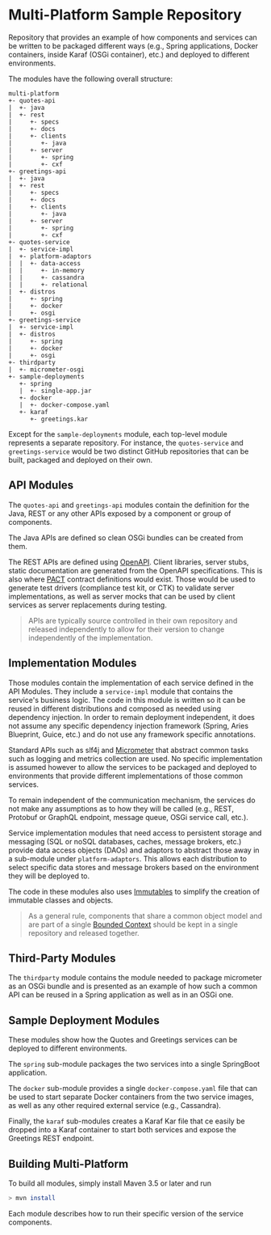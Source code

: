 # Multi-Platform Sample Repository

Repository that provides an example of how components  and services can be written to be packaged
different ways (e.g., Spring applications, Docker containers, inside Karaf (OSGi container), etc.)
and deployed to different environments.

The modules have the following overall structure:

```text
multi-platform
+- quotes-api
|  +- java
|  +- rest
|     +- specs
|     +- docs
|     +- clients
|        +- java
|     +- server
|        +- spring
|        +- cxf
+- greetings-api
|  +- java
|  +- rest
|     +- specs
|     +- docs
|     +- clients
|        +- java
|     +- server
|        +- spring
|        +- cxf
+- quotes-service
|  +- service-impl
|  +- platform-adaptors
|  |  +- data-access
|  |     +- in-memory
|  |     +- cassandra
|  |     +- relational
|  +- distros
|     +- spring
|     +- docker
|     +- osgi
+- greetings-service
|  +- service-impl
|  +- distros
|     +- spring
|     +- docker
|     +- osgi
+- thirdparty
|  +- micrometer-osgi
+- sample-deployments
   +- spring
   |  +- single-app.jar
   +- docker
   |  +- docker-compose.yaml
   +- karaf
      +- greetings.kar
```

Except for the `sample-deployments` module, each top-level module represents a separate repository.
For instance, the `quotes-service` and `greetings-service` would be two distinct GitHub repositories
that can be built, packaged and deployed on their own.

## API Modules

The `quotes-api` and `greetings-api` modules contain the definition for the Java, REST or any other
APIs exposed by a component or group of components.

The Java APIs are defined so clean OSGi bundles can be created from them.

The REST APIs are defined using [OpenAPI](https://www.openapis.org/). Client libraries, server
stubs, static documentation are generated from the OpenAPI specifications. This is also where
[PACT](https://docs.pact.io/) contract definitions would exist. Those would be used to generate
test drivers (compliance test kit, or CTK) to validate server implementations, as well as server
mocks that can be used by client services as server replacements during testing.
                                             
> APIs are typically source controlled in their own repository and released independently to
allow for their version to change independently of the implementation.

## Implementation Modules

Those modules contain the implementation of each service defined in the API Modules.
They include a `service-impl` module that contains the service's business logic. The code in this
module is written so it can be reused in different distributions and composed as needed
using dependency injection. In order to remain deployment independent, it does not assume any
specific dependency injection framework (Spring, Aries Blueprint, Guice, etc.) and do not use any
framework specific annotations.

Standard APIs such as slf4j and [Micrometer](https://micrometer.io) that abstract common tasks such
as logging and metrics collection are used. No specific implementation is assumed however to allow
the services to be packaged and deployed to environments that provide different implementations of
those common services.

To remain independent of the communication mechanism, the services do not make any assumptions
as to how they will be called (e.g., REST, Protobuf or GraphQL endpoint, message queue, OSGi
service call, etc.).

Service implementation modules that need access to persistent storage and messaging (SQL or noSQL
databases, caches, message brokers, etc.) provide data access objects (DAOs) and adaptors to
abstract those away in a sub-module under `platform-adaptors`. This allows each distribution to
select specific data stores and message brokers based on the environment they will be deployed to.

The code in these modules also uses [Immutables](https://immutables.org) to simplify the creation of
immutable classes and objects.

> As a general rule, components that share a common object model and are part of a single
[Bounded Context](https://www.martinfowler.com/bliki/BoundedContext.html) should be kept in a
single repository and released together.

## Third-Party Modules

The `thirdparty` module contains the module needed to package micrometer as an OSGi bundle and is
presented as an example of how such a common API can be reused in a Spring application as well as
in an OSGi one.

## Sample Deployment Modules

These modules show how the Quotes and Greetings services can be deployed to different environments.

The `spring` sub-module packages the two services into a single SpringBoot application.

The `docker` sub-module provides a single `docker-compose.yaml` file that can be used to start
separate Docker containers from the two service images, as well as any other required external
service (e.g., Cassandra).

Finally, the `karaf` sub-modules creates a Karaf Kar file that ce easily be dropped into a
Karaf container to start both services and expose the Greetings REST endpoint.

## Building Multi-Platform

To build all modules, simply install Maven 3.5 or later and run

```bash
> mvn install
```

Each module describes how to run their specific version of the service components.

